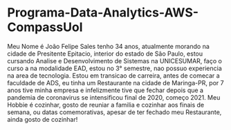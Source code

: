 # Programa-Data-Analytics-AWS-CompassUol

Meu Nome é João Felipe Sales tenho 34 anos, atualmente morando na cidade de Presitente Epitacio, interior do estado de São Paulo, estou cursando Analise e Desenvolvimento de Sistemas na UNICESUMAR, faço o curso a na modalidade EAD, estou no 3° semestre, nao possuo experiencia na area de tecnologia.
Estou em transicao de carreira, antes de comecar a faculdade de ADS, eu tinha um Restaurante na cidade de Maringa-PR, por 7 anos tive minha empresa e infelizmente tive que fechar depois que a pandemia de coronavirus se intensificou final de 2020, começo 2021.
Meu Hobbie é cozinhar, gosto de reuniar a familia e cozinhar aos finais de semana, ou datas comemorativas, apesar de ter fechado meu Restaurante, ainda gosto de cozinhar! 
